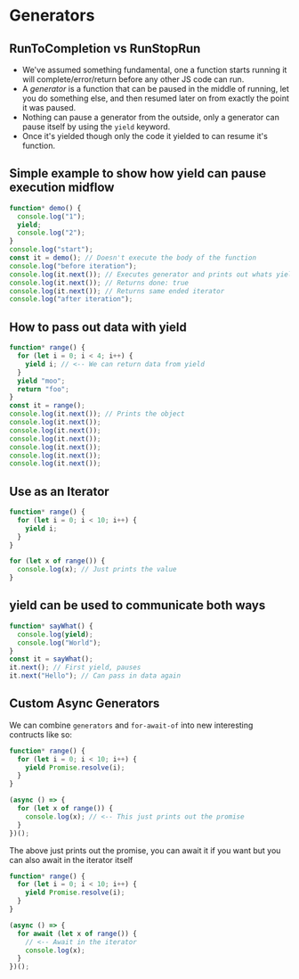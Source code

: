 # Generators

## RunToCompletion vs RunStopRun

* We've assumed something fundamental, one a function starts running it will complete/error/return before any other JS code can run.
* A _generator_ is a function that can be paused in the middle of running, let you do something else, and then resumed later on from exactly the point it was paused.
* Nothing can pause a generator from the outside, only a generator can pause itself by using the `yield` keyword.
* Once it's yielded though only the code it yielded to can resume it's function.

## Simple example to show how yield can pause execution midflow

```js
function* demo() {
  console.log("1");
  yield;
  console.log("2");
}
console.log("start");
const it = demo(); // Doesn't execute the body of the function
console.log("before iteration");
console.log(it.next()); // Executes generator and prints out whats yielded
console.log(it.next()); // Returns done: true
console.log(it.next()); // Returns same ended iterator
console.log("after iteration");
```

## How to pass out data with yield

```js
function* range() {
  for (let i = 0; i < 4; i++) {
    yield i; // <-- We can return data from yield
  }
  yield "moo";
  return "foo";
}
const it = range();
console.log(it.next()); // Prints the object
console.log(it.next());
console.log(it.next());
console.log(it.next());
console.log(it.next());
console.log(it.next());
console.log(it.next());
```

## Use as an Iterator

```js
function* range() {
  for (let i = 0; i < 10; i++) {
    yield i;
  }
}

for (let x of range()) {
  console.log(x); // Just prints the value
}
```

## yield can be used to communicate both ways

```js
function* sayWhat() {
  console.log(yield);
  console.log("World");
}
const it = sayWhat();
it.next(); // First yield, pauses
it.next("Hello"); // Can pass in data again
```

## Custom Async Generators

We can combine `generators` and `for-await-of` into new interesting contructs like so:

```js
function* range() {
  for (let i = 0; i < 10; i++) {
    yield Promise.resolve(i);
  }
}

(async () => {
  for (let x of range()) {
    console.log(x); // <-- This just prints out the promise
  }
})();
```

The above just prints out the promise, you can await it if you want but you can also await in the iterator itself

```js
function* range() {
  for (let i = 0; i < 10; i++) {
    yield Promise.resolve(i);
  }
}

(async () => {
  for await (let x of range()) {
    // <-- Await in the iterator
    console.log(x);
  }
})();
```

<!-- 🤔🤔🤔🤔🤔 QUIZ 1 🤔🤔🤔🤔🤔 -->